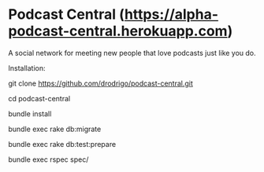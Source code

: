 Podcast Central (https://alpha-podcast-central.herokuapp.com)
============

A social network for meeting new people that love podcasts just like you do.

Installation:

git clone https://github.com/drodrigo/podcast-central.git

cd podcast-central

bundle install

bundle exec rake db:migrate

bundle exec rake db:test:prepare

bundle exec rspec spec/
